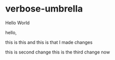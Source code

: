 # verbose-umbrella
Hello World

hello, 

this is this 
and this is that
I made changes

this is second change
this is the third change now
